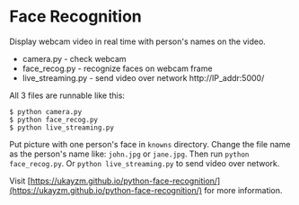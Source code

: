 # Face Recognition

Display webcam video in real time with person's names on the video.

* camera.py - check webcam
* face_recog.py - recognize faces on webcam frame
* live_streaming.py - send video over network http://IP_addr:5000/

All 3 files are runnable like this:
```
$ python camera.py
$ python face_recog.py
$ python live_streaming.py
```

Put picture with one person's face in `knowns` directory. Change the file name as the person's name like: `john.jpg` or `jane.jpg`. Then run `python face_recog.py`. Or `python live_streaming.py` to send video over network.

Visit [https://ukayzm.github.io/python-face-recognition/](https://ukayzm.github.io/python-face-recognition/) for more information.
